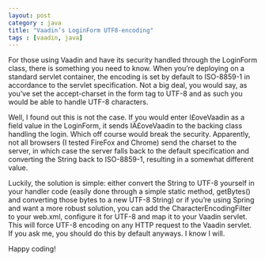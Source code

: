 ```yaml
---
layout: post
category : java
title: "Vaadin’s LoginForm UTF8-encoding"
tags : [vaadin, java]
---
```


For those using Vaadin and have its security handled through the LoginForm class, there is something you need to know. When you’re deploying on a standard servlet container, the encoding is set by default to ISO-8859-1 in accordance to the servlet specification. Not a big deal, you would say, as you’ve set the accept-charset in the form tag to UTF-8 and as such you would be able to handle UTF-8 characters.

Well, I found out this is not the case. If you would enter I£oveVaadin as a field value in the LoginForm, it sends IÄ£oveVaadin to the backing class handling the login. Which off course would break the security. Apparently, not all browsers (I tested FireFox and Chrome) send the charset to the server, in which case the server falls back to the default specification and converting the String back to ISO-8859-1, resulting in a somewhat different value.

Luckily, the solution is simple: either convert the String to UTF-8 yourself in your handler code (easily done through a simple static method, getBytes() and converting those bytes to a new UTF-8 String) or if you’re using Spring and want a more robust solution, you can add the CharacterEncodingFilter to your web.xml, configure it for UTF-8 and map it to your Vaadin servlet. This will force UTF-8 encoding on any HTTP request to the Vaadin servlet. If you ask me, you should do this by default anyways. I know I will.

Happy coding!